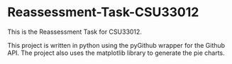 # Reassessment-Task-CSU33012

This is the Reassessment Task for CSU33012.

This project is written in python using the pyGithub wrapper for the Github API. The project also uses the matplotlib library to generate the pie charts.
